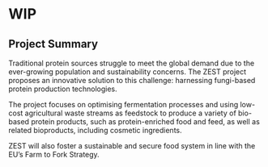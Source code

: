 # WIP

## Project Summary

Traditional protein sources struggle to meet the global demand due to the ever-growing population and sustainability concerns. The ZEST project proposes an innovative solution to this challenge: harnessing fungi-based protein production technologies.

The project focuses on optimising fermentation processes and using low-cost agricultural waste streams as feedstock to produce a variety of bio-based protein products, such as protein-enriched food and feed, as well as related bioproducts, including cosmetic ingredients.

ZEST will also foster a sustainable and secure food system in line with the EU’s Farm to Fork Strategy.
